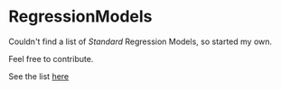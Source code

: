 # RegressionModels

Couldn't find a list of *Standard* Regression Models, so started my own. 

Feel free to contribute.

See the list [here](http://htmlpreview.github.io/?https://github.com/Pyfagorass/RegressionModels/blob/master/index.html)
